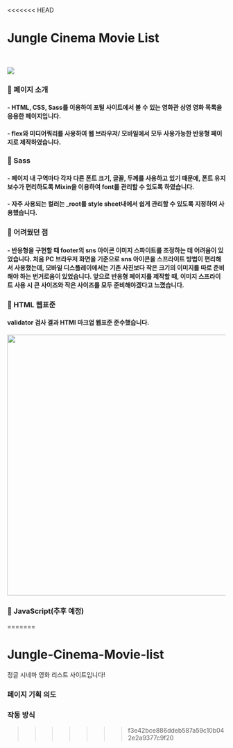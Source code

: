 <<<<<<< HEAD
# Jungle Cinema Movie List

<br>

![](https://velog.velcdn.com/images/greenth322/post/cb0a06e4-07c0-4a60-b0b0-ee15ca5f343b/image.png)


### 📌 페이지 소개
#### - HTML, CSS, Sass를 이용하여 포털 사이트에서 볼 수 있는 영화관 상영 영화 목록을 응용한 페이지입니다. 

#### - flex와 미디어쿼리를 사용하여 웹 브라우저/ 모바일에서 모두 사용가능한 반응형 페이지로 제작하였습니다. 


### 📌 Sass
#### - 페이지 내 구역마다 각자 다른 폰트 크기, 글꼴, 두께를 사용하고 있기 때문에, 폰트 유지보수가 편리하도록 Mixin을 이용하여 font를 관리할 수 있도록 하였습니다.
#### - 자주 사용되는 컬러는 _root를 style sheet내에서 쉽게  관리할 수 있도록 지정하여 사용했습니다.

### 📌 어려웠던 점 
#### - 반응형을 구현할 때 footer의 sns 아이콘 이미지 스파이트를 조정하는 데 어려움이 있었습니다. 처음 PC 브라우저 화면을 기준으로 sns 아이콘을 스프라이트 방법이 편리해서 사용했는데, 모바일 디스플레이에서는 기존 사진보다 작은 크기의 이미지를 따로 준비해야 하는 번거로움이 있었습니다. 앞으로 반응형 페이지를 제작할 때, 이미지 스프라이트 사용 시 큰 사이즈와 작은 사이즈를 모두 준비해야겠다고 느꼈습니다. 

 
###  📌 HTML 웹표준 
#### validator 검사 결과 HTMl 마크업 웹표준 준수했습니다.
<img src = "https://velog.velcdn.com/images/greenth322/post/a2d68188-39d2-4868-b455-a4d6564e5156/image.png" width="600">


### 📌 JavaScript(추후 예정)
=======
# Jungle-Cinema-Movie-list
정글 시네마 영화 리스트 사이트입니다!

### 페이지 기획 의도
### 작동 방식
>>>>>>> f3e42bce886ddeb587a59c10b042e2a9377c9f20
